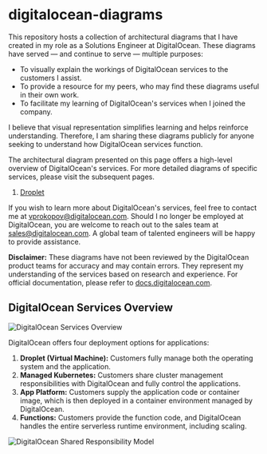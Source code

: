 # digitalocean-diagrams

This repository hosts a collection of architectural diagrams that I have created in my role as a Solutions Engineer at DigitalOcean. These diagrams have served — and continue to serve — multiple purposes:
- To visually explain the workings of DigitalOcean services to the customers I assist.
- To provide a resource for my peers, who may find these diagrams useful in their own work.
- To facilitate my learning of DigitalOcean's services when I joined the company.

I believe that visual representation simplifies learning and helps reinforce understanding. Therefore, I am sharing these diagrams publicly for anyone seeking to understand how DigitalOcean services function.

The architectural diagram presented on this page offers a high-level overview of DigitalOcean's services. For more detailed diagrams of specific services, please visit the subsequent pages.
1. [Droplet](1%20droplet/readme.md)

If you wish to learn more about DigitalOcean's services, feel free to contact me at [vprokopov@digitalocean.com](mailto:vprokopov@digitalocean.com). Should I no longer be employed at DigitalOcean, you are welcome to reach out to the sales team at [sales@digitalocean.com](mailto:sales@digitalocean.com). A global team of talented engineers will be happy to provide assistance.

**Disclaimer:** These diagrams have not been reviewed by the DigitalOcean product teams for accuracy and may contain errors. They represent my understanding of the services based on research and experience. For official documentation, please refer to [docs.digitalocean.com](https://docs.digitalocean.com).

## DigitalOcean Services Overview
![DigitalOcean Services Overview](https://lucid.app/publicSegments/view/51b93be1-e8ef-4559-bc66-33ff48ad1f99/image.png)

DigitalOcean offers four deployment options for applications:
1. **Droplet (Virtual Machine):** Customers fully manage both the operating system and the application.
2. **Managed Kubernetes:** Customers share cluster management responsibilities with DigitalOcean and fully control the applications.
3. **App Platform:** Customers supply the application code or container image, which is then deployed in a container environment managed by DigitalOcean.
4. **Functions:** Customers provide the function code, and DigitalOcean handles the entire serverless runtime environment, including scaling.

![DigitalOcean Shared Responsibility Model](https://lucid.app/publicSegments/view/9e00f042-7416-4a75-acf1-65fb3e183dd8/image.png)

